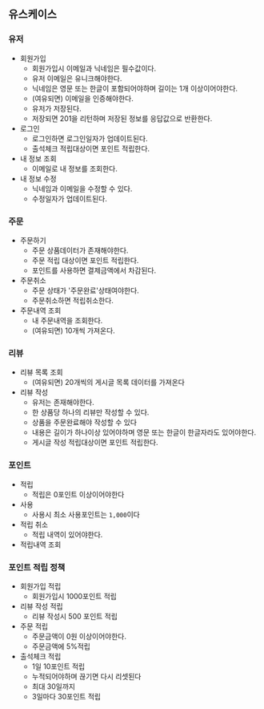 ## 유스케이스


### 유저
- 회원가입
  - 회원가입시 이메일과 닉네임은 필수값이다.
  - 유저 이메일은 유니크해야한다.
  - 닉네임은 영문 또는 한글이 포함되어야하며 길이는 1개 이상이어야한다.
  - (여유되면) 이메일을 인증해야한다.
  - 유저가 저장된다.
  - 저장되면 201을 리턴하며 저장된 정보를 응답값으로 반환한다.
- 로그인
  - 로그인하면 로그인일자가 업데이트된다.
  - 출석체크 적립대상이면 포인트 적립한다.
- 내 정보 조회
  - 이메일로 내 정보를 조회한다.
- 내 정보 수정
  - 닉네임과 이메일을 수정할 수 있다.
  - 수정일자가 업데이트된다.

### 주문
- 주문하기
  - 주문 상품데이터가 존재해야한다.
  - 주문 적립 대상이면 포인트 적립한다.
  - 포인트를 사용하면 결제금액에서 차감된다.
- 주문취소
  - 주문 상태가 '주문완료'상태여야한다.
  - 주문취소하면 적립취소한다.
- 주문내역 조회
  - 내 주문내역을 조회한다.
  - (여유되면) 10개씩 가져온다.


### 리뷰
- 리뷰 목록 조회
  - (여유되면) 20개씩의 게시글 목록 데이터를 가져온다
- 리뷰 작성
  - 유저는 존재해야한다.
  - 한 상품당 하나의 리뷰만 작성할 수 있다.
  - 상품을 주문완료해야 작성할 수 있다
  - 내용은 길이가 하나이상 있어야하며 영문 또는 한글이 한글자라도 있어야한다.
  - 게시글 작성 적립대상이면 포인트 적립한다.


### 포인트
- 적립
  - 적립은 0포인트 이상이어야한다
- 사용
  - 사용시 최소 사용포인트는 `1,000`이다
- 적립 취소
  - 적립 내역이 있어야한다.
- 적립내역 조회


### 포인트 적립 정책
- 회원가입 적립
  - 회원가입시 1000포인트 적립
- 리뷰 작성 적립
  - 리뷰 작성시 500 포인트 적립
- 주문 적립
  - 주문금액이 0원 이상이어야한다.
  - 주문금액에 5%적립
- 출석체크 적립
  - 1일 10포인트 적립
  - 누적되어야하며 끊기면 다시 리셋된다
  - 최대 30일까지
  - 3일마다 30포인트 적립





